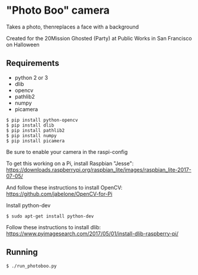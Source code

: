 # "Photo Boo" camera
Takes a photo, thenreplaces a face with a background

Created for the 20Mission Ghosted (Party) at Public Works in San Francisco on Halloween

## Requirements
- python 2 or 3
- dlib
- opencv
- pathlib2
- numpy
- picamera

```
$ pip install python-opencv
$ pip install dlib
$ pip install pathlib2
$ pip install numpy
$ pip install picamera
```

Be sure to enable your camera in the raspi-config

To get this working on a Pi, install Raspbian "Jesse":
https://downloads.raspberrypi.org/raspbian_lite/images/raspbian_lite-2017-07-05/

And follow these instructions to install OpenCV:
https://github.com/jabelone/OpenCV-for-Pi

Install python-dev
```
$ sudo apt-get install python-dev
```

Follow these instructions to install dlib:
https://www.pyimagesearch.com/2017/05/01/install-dlib-raspberry-pi/

## Running

```
$ ./run_photoboo.py
```